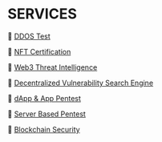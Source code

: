 # SERVICES

🔐 [DDOS Test](ddos-test.md)

🔐 [NFT Certification](nft-certification.md)

🔐 [Web3 Threat Intelligence](web3-threat-intelligence.md)

🔐 [Decentralized Vulnerability Search Engine](decentralized-vulnerability-search-engine.md)

🔐 [dApp & App Pentest](dapp-app-pentest.md)

🔐 [Server Based Pentest]()

🔐 [Blockchain Security]()
